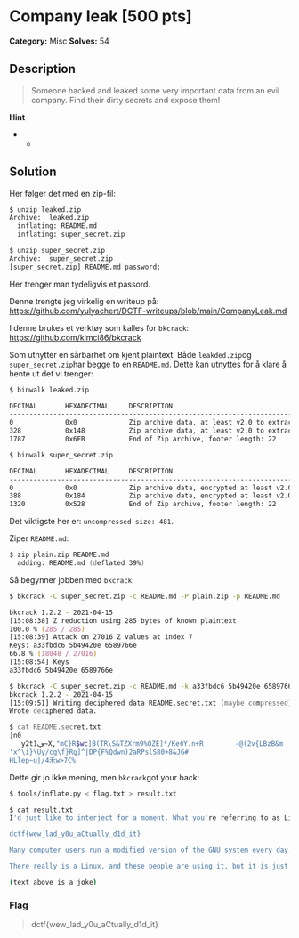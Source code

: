 # Company leak [500 pts]

**Category:** Misc
**Solves:** 54

## Description
>Someone hacked and leaked some very important data from an evil company. Find their dirty secrets and expose them!

**Hint**
* -

## Solution
Her følger det med en zip-fil:
```zsh
$ unzip leaked.zip 
Archive:  leaked.zip
  inflating: README.md               
  inflating: super_secret.zip        
```

```zsh
$ unzip super_secret.zip 
Archive:  super_secret.zip
[super_secret.zip] README.md password: 
````

Her trenger man tydeligvis et passord.

Denne trengte jeg virkelig en writeup på:
https://github.com/yulyachert/DCTF-writeups/blob/main/CompanyLeak.md

I denne brukes et verktøy som kalles for `bkcrack`:
https://github.com/kimci86/bkcrack

Som utnytter en sårbarhet om kjent plaintext. Både `leakded.zip`og `super_secret.zip`har begge to en `README.md`. Dette kan utnyttes for å klare å hente ut det vi trenger:

```zsh
$ binwalk leaked.zip 

DECIMAL       HEXADECIMAL     DESCRIPTION
--------------------------------------------------------------------------------
0             0x0             Zip archive data, at least v2.0 to extract, compressed size: 289, uncompressed size: 481, name: README.md
328           0x148           Zip archive data, at least v2.0 to extract, compressed size: 1224, uncompressed size: 1342, name: super_secret.zip
1787          0x6FB           End of Zip archive, footer length: 22

$ binwalk super_secret.zip 

DECIMAL       HEXADECIMAL     DESCRIPTION
--------------------------------------------------------------------------------
0             0x0             Zip archive data, encrypted at least v2.0 to extract, compressed size: 305, uncompressed size: 481, name: README.md
388           0x184           Zip archive data, encrypted at least v2.0 to extract, compressed size: 681, uncompressed size: 1347, name: top_secret.txt
1320          0x528           End of Zip archive, footer length: 22

```

Det viktigste her er: `uncompressed size: 481`.

Ziper `README.md`:
```zsh
$ zip plain.zip README.md 
  adding: README.md (deflated 39%)
````

Så begynner jobben med `bkcrack`:
```zsh
$ bkcrack -C super_secret.zip -c README.md -P plain.zip -p README.md

bkcrack 1.2.2 - 2021-04-15
[15:08:38] Z reduction using 285 bytes of known plaintext
100.0 % (285 / 285)
[15:08:39] Attack on 27016 Z values at index 7
Keys: a33fbdc6 5b49420e 6589766e
66.8 % (18048 / 27016)
[15:08:54] Keys
a33fbdc6 5b49420e 6589766e

$ bkcrack -C super_secret.zip -c README.md -k a33fbdc6 5b49420e 6589766e -d README.secret.txt
bkcrack 1.2.2 - 2021-04-15
[15:09:51] Writing deciphered data README.secret.txt (maybe compressed)
Wrote deciphered data.

$ cat README.secret.txt 
]n0
   y2t1ڥ~X,"mC}R$wc]B(TR\S&TZXrm9%OZE]*/Ke᭘Y.n+R        -@(2v{LBzB&m
'x^\i}\Uy/cg\f}Rƍ]^|DP{F%Qdwn)2aRPslS80+8&JG#
HLlep~u|/4⽲w>7C%     
```

Dette gir jo ikke mening, men `bkcrack`got your back:
```zsh
$ tools/inflate.py < flag.txt > result.txt
```

```zsh
$ cat result.txt 
I'd just like to interject for a moment. What you're referring to as Linux, is in fact, GNU/Linux, or as I've recently taken to calling it, GNU plus Linux. Linux is not an operating system unto itself, but rather another free component of a fully functioning GNU system made useful by the GNU corelibs, shell utilities and vital system components comprising a full OS as defined by POSIX.

dctf{wew_lad_y0u_aCtually_d1d_it}

Many computer users run a modified version of the GNU system every day, without realizing it. Through a peculiar turn of events, the version of GNU which is widely used today is often called "Linux", and many of its users are not aware that it is basically the GNU system, developed by the GNU Project.

There really is a Linux, and these people are using it, but it is just a part of the system they use. Linux is the kernel: the program in the system that allocates the machine's resources to the other programs that you run. The kernel is an essential part of an operating system, but useless by itself; it can only function in the context of a complete operating system. Linux is normally used in combination with the GNU operating system: the whole system is basically GNU with Linux added, or GNU/Linux. All the so-called "Linux" distributions are really distributions of GNU/Linux.

(text above is a joke)
```

### Flag
> dctf{wew_lad_y0u_aCtually_d1d_it}
